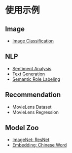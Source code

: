 # 使用示例

## Image

* [Image Classification](image_classification/index.rst)

## NLP

* [Sentiment Analysis](sentiment_analysis/index.md)
* [Text Generation](text_generation/index.rst)
* [Semantic Role Labeling](semantic_role_labeling/index.md)

## Recommendation

* MovieLens Dataset
* MovieLens Regression

## Model Zoo
* [ImageNet: ResNet](imagenet_model/index.md)
* [Embedding: Chinese Word](embedding_model/index.md)


